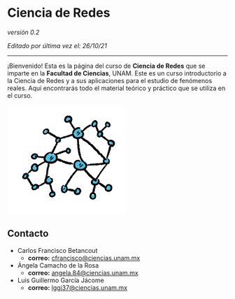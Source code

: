# Ciencia de Redes


_versión 0.2_

_Editado por última vez el: 26/10/21_

---

¡Bienvenido! Esta es la página del curso de **Ciencia de Redes** que se imparte en la **Facultad de Ciencias**, UNAM. Este es un curso introductorio a la Ciencia de Redes y a sus aplicaciones para el estudio de fenómenos reales. Aquí encontrarás todo el material teórico y práctico que se utiliza en el curso. 

![avatar](./_static/img/avatar.png)

## Contacto

- Carlos Francisco Betancout	
	- **correo:** cfrancisco@ciencias.unam.mx 
- Ángela Camacho de la Rosa
	- **correo:** angela.84@ciencias.unam.mx
- Luis Guillermo García Jácome
	- **correo:** lggj37@ciencias.unam.mx